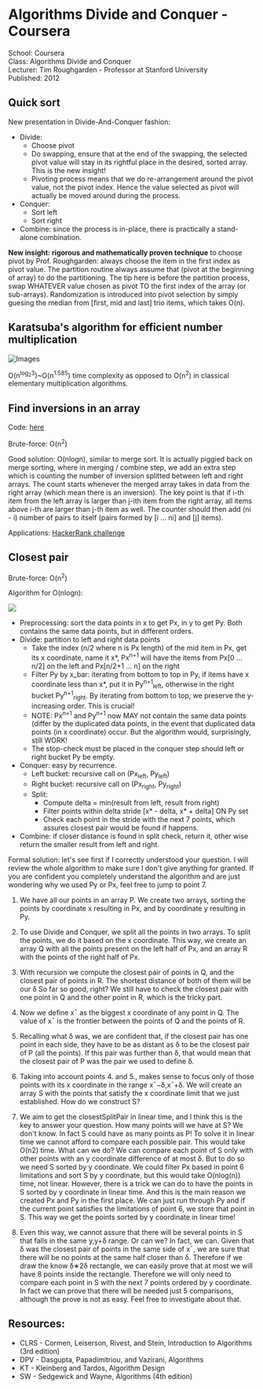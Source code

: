 # Algorithms Divide and Conquer - Coursera
School: Coursera  
Class: Algorithms Divide and Conquer  
Lecturer: Tim Roughgarden - Professor at Stanford University  
Published: 2012  

## Quick sort

New presentation in Divide-And-Conquer fashion:
- Divide: 
	* Choose pivot
	* Do swapping, ensure that at the end of the swapping, the selected pivot value will stay in its rightful place in the desired, sorted array. This is the new insight!
	* Pivoting process means that we do re-arrangement around the pivot value, not the pivot index. Hence the value selected as pivot will actually be moved around during the process.
- Conquer:
	* Sort left
	* Sort right
- Combine: since the process is in-place, there is practically a stand-alone combination.

**New insight: rigorous and mathematically proven technique** to choose pivot by Prof. Roughgarden: always choose the item in the first index as pivot value. The partition routine always assume that (pivot at the beginning of array) to do the partitioning. The tip here is before the partition process, swap WHATEVER value chosen as pivot TO the first index of the array (or sub-arrays). Randomization is introduced into pivot selection by simply guesing the median from [first, mid and last] trio items, which takes O(n).

## Karatsuba's algorithm for efficient number multiplication

![Images](http://img2016.itdadao.com/d/file/tech/2016/10/22/cd310514221520581.jpg)

O(n<sup>log<sub>2</sub>3</sup>)~O(n<sup>1.585</sup>) time complexity as opposed to O(n<sup>2</sup>) in classical elementary multiplication algorithms.

## Find inversions in an array

Code: [here](find_inversions.py)

Brute-force: O(n<sup>2</sup>)

Good solution: O(nlogn), similar to merge sort. It is actually piggied back on merge sorting, where in merging / combine step, we add an extra step which is counting the number of inversion splitted between left and right arrays. The count starts whenever the merged array takes in data from the right array (which mean there is an inversion). The key point is that if i-th item from the left array is larger than j-ith item from the right array, all items above i-th are larger than j-th item as well. The counter should then add (ni - i) number of pairs to itself (pairs formed by [i ... ni] and [j] items).


Applications: [HackerRank challenge](https://www.hackerrank.com/challenges/new-year-chaos)

## Closest pair

Brute-force: O(n<sup>2</sup>)

Algorithm for O(nlogn):

![](https://i.stack.imgur.com/kIci0.png)

- Preprocessing: sort the data points in x to get Px, in y to get Py. Both contains the same data points, but in different orders.
- Divide: partition to left and right data points
	+ Take the index (n/2 where n is Px length) of the mid item in Px, get its x coordinate, name it x*, Px<sup>n+1</sup> will have the items from Px[0 ... n/2] on the left and Px[n/2+1 ... n] on the right
	+ Filter Py by x_bar: iterating from bottom to top in Py, if items have x coordinate less than x*, put it in Py<sup>n+1</sup><sub>left</sub>, otherwise in the right bucket Py<sup>n+1</sup><sub>right</sub>. By iterating from bottom to top, we preserve the y-increasing order. This is crucial!
	+ NOTE: Px<sup>n+1</sup> and Py<sup>n+1</sup> now MAY not contain the same data points (differ by the duplicated data points, in the event that duplicated data points (in x coordinate) occur. But the algorithm would, surprisingly, still WORK!
	+ The stop-check must be placed in the conquer step should left or right bucket Py be empty.
- Conquer: easy by recurrence.
	+ Left bucket: recursive call on (Px<sub>left</sub>, Py<sub>left</sub>)
	+ Right bucket: recursive call on (Px<sub>right</sub>, Py<sub>right</sub>)
	+ Split:
		- Compute delta = min(result from left, result from right)
		- Filter points within delta stride [x* - delta, x* + delta] ON Py set
		- Check each point in the stride with the next 7 points, which assures closest pair would be found if happens.
- Combine: if closer distance is found in split check, return it, other wise return the smaller result from left and right.

Formal solution: let's see first if I correctly understood your question. I will review the whole algorithm to make sure I don't give anything for granted. If you are confident you completely understand the algorithm and are just wondering why we used Py or Px, feel free to jump to point 7.

1. We have all our points in an array P. We create two arrays, sorting the points by coordinate x resulting in Px, and by coordinate y resulting in Py.

2. To use Divide and Conquer, we split all the points in two arrays. To split the points, we do it based on the x coordinate. This way, we create an array Q with all the points present on the left half of Px, and an array R with the points of the right half of Px.

3. With recursion we compute the closest pair of points in Q, and the closest pair of points in R. The shortest distance of both of them will be our δ
So far so good, right? We still have to check the closest pair with one point in Q and the other point in R, which is the tricky part.

4. Now we define x¯ as the biggest x coordinate of any point in Q. The value of x¯ is the frontier between the points of Q and the points of R.

5. Recalling what δ was, we are confident that, if the closest pair has one point in each side, they have to be as distant as δ to be the closest pair of P (all the points). If this pair was further than δ, that would mean that the closest pair of P was the pair we used to define δ.

6. Taking into account points 4. and 5., makes sense to focus only of those points with its x coordinate in the range x¯−δ,x¯+δ. We will create an array S with the points that satisfy the x coordinate limit that we just established. How do we construct S?

7. We aim to get the closestSplitPair in linear time, and I think this is the key to answer your question. How many points will we have at S? We don't know. In fact S could have as many points as P! To solve it in linear time we cannot afford to compare each possible pair. This would take O(n2) time. What can we do? We can compare each point of S only with other points with an y coordinate difference of at most δ. But to do so we need S sorted by y coordinate. We could filter Px based in point 6 limitations and sort S by y coordinate, but this would take O(nlog(n)) time, not linear. However, there is a trick we can do to have the points in S sorted by y coordinate in linear time. And this is the main reason we created Px and Py in the first place. We can just run through Py and if the current point satisfies the limitations of point 6, we store that point in S. This way we get the points sorted by y coordinate in linear time!

8. Even this way, we cannot assure that there will be several points in S that falls in the same y,y+δ range. Or can we? In fact, we can. Given that δ was the closest pair of points in the same side of x¯, we are sure that there will be no points at the same half closer than δ. Therefore if we draw the know δ∗2δ rectangle, we can easily prove that at most we will have 8 points inside the rectangle. Therefore we will only need to compare each point in S with the next 7 points ordered by y coordinate. In fact we can prove that there will be needed just 5 comparisons, although the prove is not as easy. Feel free to investigate about that.

## Resources:

- CLRS - Cormen, Leiserson, Rivest, and Stein, Introduction to Algorithms (3rd edition)
- DPV - Dasgupta, Papadimitriou, and Vazirani, Algorithms
- KT - Kleinberg and Tardos, Algorithm Design
- SW  - Sedgewick and Wayne, Algorithms (4th edition)

